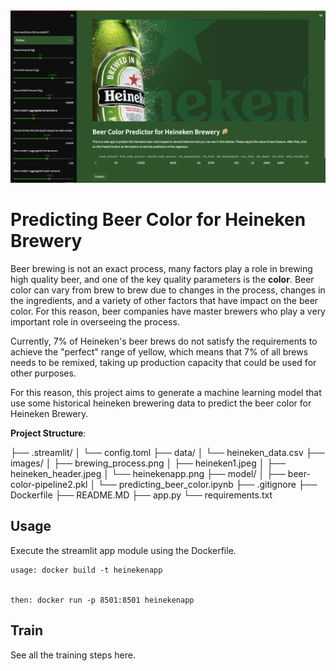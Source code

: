 <img src="https://github.com/alinesoares1/heineken_tech_case/blob/master/assets/heinekenapp.png">

# Predicting Beer Color for Heineken Brewery

Beer brewing is not an exact process, many factors play a role in brewing high quality beer, and one of the key quality parameters is the **color**. Beer color can vary from brew to brew due to changes in the process, changes in the ingredients, and a variety of other factors that have impact on the beer color. For this reason, beer companies have master brewers who play a very important role in overseeing the process.

Currently, 7% of Heineken's beer brews do not satisfy the requirements to achieve the "perfect" range of yellow, which means that 7% of all brews needs to be remixed, taking up production capacity that could be used for other purposes.

For this reason, this project aims to generate a machine learning model that use some historical heineken brewering data to predict the beer color for Heineken Brewery.

**Project Structure**:

├── .streamlit/
│   └── config.toml
├── data/
│   └── heineken_data.csv
├── images/
│   ├── brewing_process.png
│   ├── heineken1.jpeg
│   ├── heineken_header.jpeg
│   └── heinekenapp.png
├── model/
│   ├── beer-color-pipeline2.pkl
│   └── predicting_beer_color.ipynb
├── .gitignore
├── Dockerfile
├── README.MD
├── app.py
└── requirements.txt

## Usage

Execute the streamlit app module using the Dockerfile.

```
usage: docker build -t heinekenapp


then: docker run -p 8501:8501 heinekenapp
```

## Train

See all the training steps here.
